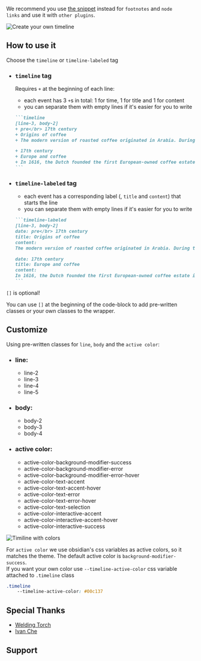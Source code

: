 We recommend you use [the snippet](https://github.com/George-debug/obsidian-timeline/tree/master/src/style/snippet) instead for `footnotes` and `node links` and use it with `other plugins`.

![Create your own timeline](https://user-images.githubusercontent.com/57345333/180435506-7d51bec3-0cc8-48b1-9f22-24199c988dbf.gif)

## How to use it

Choose the `timeline` or `timeline-labeled` tag

- ### `timeline` tag
    
    Requires `+` at the beginning of each line:
    
    - each event has 3 `+`s in total: 1 for time, 1 for title and 1 for content
    - you can separate them with empty lines if it's easier for you to write
    
    ````markdown
    ```timeline
    [line-3, body-2]
    + pre</br> 17th century
    + Origins of coffee
    + The modern version of roasted coffee originated in Arabia. During the 13th century, coffee was extremely popular with the Muslim community for its stimulant powers, which proved useful during long prayer sessions. By parching and boiling the coffee beans, rendering them infertile, the Arabs were able to corner the market on coffee crops. In fact, tradition says that not a single coffee plant existed outside of Arabia or Africa until the 1600s, when Baba Budan, an Indian pilgrim, left Mecca with fertile beans fastened to a strap across his abdomen. Baba’s beans resulted in a new and competitive European coffee trade.
    
    + 17th century
    + Europe and coffee
    + In 1616, the Dutch founded the first European-owned coffee estate in Sri Lanka, then Ceylon, then Java in 1696. The French began growing coffee in the Caribbean, followed by the Spanish in Central America and the Portuguese in Brazil. European coffee houses sprang up in Italy and later France, where they reached a new level of popularity. Now, it is de _rigueur_ for Parisians to indulge in a cup of coffee and a baguette or croissant at the numerous coffee cafes throughout Paris.
    ```
    ````
    
- ### `timeline-labeled` tag
    
    - each event has a corresponding label (, `title` and `content`) that starts the line
    - you can separate them with empty lines if it's easier for you to write
    
    ````markdown
    ```timeline-labeled
    [line-3, body-2]
    date: pre</br> 17th century
    title: Origins of coffee
    content:
    The modern version of roasted coffee originated in Arabia. During the 13th century, coffee was extremely popular with the Muslim community for its stimulant powers, which proved useful during long prayer sessions. By parching and boiling the coffee beans, rendering them infertile, the Arabs were able to corner the market on coffee crops. In fact, tradition says that not a single coffee plant existed outside of Arabia or Africa until the 1600s, when Baba Budan, an Indian pilgrim, left Mecca with fertile beans fastened to a strap across his abdomen. Baba’s beans resulted in a new and competitive European coffee trade.
    
    date: 17th century
    title: Europe and coffee
    content:
    In 1616, the Dutch founded the first European-owned coffee estate in Sri Lanka, then Ceylon, then Java in 1696. The French began growing coffee in the Caribbean, followed by the Spanish in Central America and the Portuguese in Brazil. European coffee houses sprang up in Italy and later France, where they reached a new level of popularity. Now, it is de _rigueur_ for Parisians to indulge in a cup of coffee and a baguette or croissant at the numerous coffee cafes throughout Paris.
    ```
    ````
    
      
    

`[]` is optional!

You can use `[]` at the beginning of the code-block to add pre-written classes or your own classes to the wrapper.  

## Customize

Using pre-written classes for `line`, `body` and the `active color`:

- ### line:
    
    - line-2
    - line-3
    - line-4
    - line-5
- ### body:
    
    - body-2
    - body-3
    - body-4
- ### active color:
    
    - active-color-background-modifier-success
    - active-color-background-modifier-error
    - active-color-background-modifier-error-hover
    - active-color-text-accent
    - active-color-text-accent-hover
    - active-color-text-error
    - active-color-text-error-hover
    - active-color-text-selection
    - active-color-interactive-accent
    - active-color-interactive-accent-hover
    - active-color-interactive-success

![Timiline with colors](https://user-images.githubusercontent.com/57345333/180477136-256d5cf5-aaf3-41ee-9055-e4e82de35af2.gif)

For `active color` we use obsidian's css variables as active colors, so it matches the theme. The default active color is `background-modifier-success`.  
If you want your own color use `--timeline-active-color` css variable attached to `.timeline` class

```css
.timeline
    --timeline-active-color: #00c137
```

## Special Thanks

- [Welding Torch](https://github.com/Welding-Torch)
- [Ivan Che](https://github.com/taqyon)

## Support
